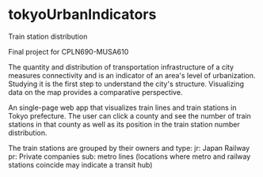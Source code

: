 # tokyoUrbanIndicators
Train station distribution

Final project for CPLN690-MUSA610

The quantity and distribution of transportation infrastructure of a city measures connectivity and is an indicator of  an area's level of urbanization. Studying it is the first step to understand the city's structure. Visualizing data on the map provides a comparative perspective.

An single-page web app that visualizes train lines and train stations in Tokyo prefecture. The user can click a county and see the number of train stations in that county as well as its position in the train station number distribution.

The train stations are grouped by their owners and type: 
jr: Japan Railway
pr: Private companies
sub: metro lines
(locations where metro and railway stations coincide may indicate a transit hub)
